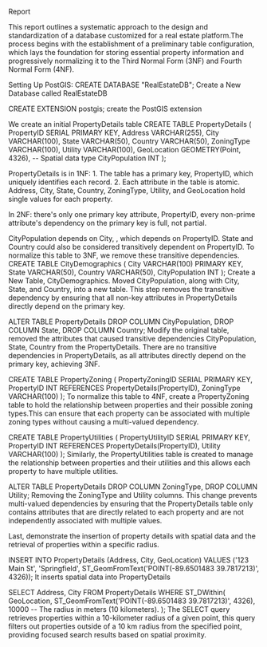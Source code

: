 Report

This report outlines a systematic approach to the design and
standardization of a database customized for a real estate platform.The
process begins with the establishment of a preliminary table
configuration, which lays the foundation for storing essential property
information and progressively normalizing it to the Third Normal Form
(3NF) and Fourth Normal Form (4NF).

Setting Up PostGIS: CREATE DATABASE \"RealEstateDB\"; Create a New
Database called RealEstateDB

CREATE EXTENSION postgis; create the PostGIS extension

We create an initial PropertyDetails table CREATE TABLE PropertyDetails
( PropertyID SERIAL PRIMARY KEY, Address VARCHAR(255), City
VARCHAR(100), State VARCHAR(50), Country VARCHAR(50), ZoningType
VARCHAR(100), Utility VARCHAR(100), GeoLocation GEOMETRY(Point, 4326),
\-- Spatial data type CityPopulation INT );

PropertyDetails is in 1NF: 1. The table has a primary key, PropertyID,
which uniquely identifies each record. 2. Each attribute in the table is
atomic. Address, City, State, Country, ZoningType, Utility, and
GeoLocation hold single values for each property.

In 2NF: there\'s only one primary key attribute, PropertyID, every
non-prime attribute\'s dependency on the primary key is full, not
partial.

CityPopulation depends on City, , which depends on PropertyID. State and
Country could also be considered transitively dependent on PropertyID.
To normalize this table to 3NF, we remove these transitive dependencies.
CREATE TABLE CityDemographics ( City VARCHAR(100) PRIMARY KEY, State
VARCHAR(50), Country VARCHAR(50), CityPopulation INT ); Create a New
Table, CityDemographics. Moved CityPopulation, along with City, State,
and Country, into a new table. This step removes the transitive
dependency by ensuring that all non-key attributes in PropertyDetails
directly depend on the primary key.

ALTER TABLE PropertyDetails DROP COLUMN CityPopulation, DROP COLUMN
State, DROP COLUMN Country; Modify the original table, removed the
attributes that caused transitive dependencies CityPopulation, State,
Country from the PropertyDetails. There are no transitive dependencies
in PropertyDetails, as all attributes directly depend on the primary
key, achieving 3NF.

CREATE TABLE PropertyZoning ( PropertyZoningID SERIAL PRIMARY KEY,
PropertyID INT REFERENCES PropertyDetails(PropertyID), ZoningType
VARCHAR(100) ); To normalize this table to 4NF, create a PropertyZoning
table to hold the relationship between properties and their possible
zoning types.This can ensure that each property can be associated with
multiple zoning types without causing a multi-valued dependency.

CREATE TABLE PropertyUtilities ( PropertyUtilityID SERIAL PRIMARY KEY,
PropertyID INT REFERENCES PropertyDetails(PropertyID), Utility
VARCHAR(100) ); Similarly, the PropertyUtilities table is created to
manage the relationship between properties and their utilities and this
allows each property to have multiple utilities.

ALTER TABLE PropertyDetails DROP COLUMN ZoningType, DROP COLUMN Utility;
Removing the ZoningType and Utility columns. This change prevents
multi-valued dependencies by ensuring that the PropertyDetails table
only contains attributes that are directly related to each property and
are not independently associated with multiple values.

Last, demonstrate the insertion of property details with spatial data
and the retrieval of properties within a specific radius.

INSERT INTO PropertyDetails (Address, City, GeoLocation) VALUES (\'123
Main St\', \'Springfield\', ST_GeomFromText(\'POINT(-89.6501483
39.7817213)\', 4326)); It inserts spatial data into PropertyDetails

SELECT Address, City FROM PropertyDetails WHERE ST_DWithin( GeoLocation,
ST_GeomFromText(\'POINT(-89.6501483 39.7817213)\', 4326), 10000 \-- The
radius in meters (10 kilometers). ); The SELECT query retrieves
properties within a 10-kilometer radius of a given point, this query
filters out properties outside of a 10 km radius from the specified
point, providing focused search results based on spatial proximity.
